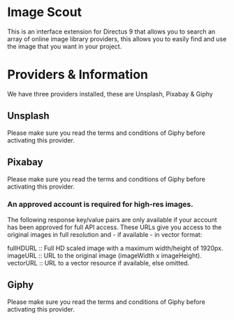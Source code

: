 # Image Scout

This is an interface extension for Directus 9 that allows you to search an array 
of online image library providers, this allows you to easily find and use the image
that you want in your project.

# Providers & Information

We have three providers installed, these are Unsplash, Pixabay & Giphy

## Unsplash

Please make sure you read the terms and conditions of Giphy before activating this provider.

## Pixabay

Please make sure you read the terms and conditions of Giphy before activating this provider.

### An approved account is required for high-res images.

The following response key/value pairs are only available if your account has been approved for full API access. 
These URLs give you access to the original images in full resolution and - if available - in vector format:

fullHDURL ::	Full HD scaled image with a maximum width/height of 1920px.
imageURL ::	URL to the original image (imageWidth x imageHeight).
vectorURL ::	URL to a vector resource if available, else omitted.

## Giphy

Please make sure you read the terms and conditions of Giphy before activating this provider.